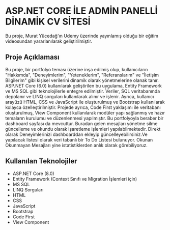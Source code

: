 # ASP.NET CORE İLE ADMİN PANELLİ DİNAMİK CV SİTESİ

Bu proje, Murat Yücedağ'ın Udemy üzerinde yayınlamış olduğu bir eğitim videosundan yararlanılarak geliştirilmiştir.

## Proje Açıklaması

Bu proje, bir portfolyo teması üzerine inşa edilmiş olup, kullanıcıların "Hakkımda", "Deneyimlerim", "Yeteneklerim", "Referanslarım" ve "İletişim Bilgilerim" gibi kişisel verilerini dinamik olarak yönetmelerine olanak tanır. ASP.NET Core (6.0) kullanılarak geliştirilen bu uygulama, Entity Framework ve MS SQL gibi teknolojilerle entegre edilmiştir. Veriler, SQL veritabanında depolanır ve LINQ sorguları kullanılarak alınır ve işlenir. Ayrıca, kullanıcı arayüzü HTML, CSS ve JavaScript ile oluşturulmuş ve Bootstrap kullanılarak kolayca özelleştirilmiştir. Projede ayrıca, Code First yaklaşımı ile veritabanı oluşturulmuş, View Component kullanılarak modüler yapı sağlanmış ve hazır temaların kurulumu ve düzenlenmesi yapılmıştır. Bu portfolyoyla beraber bir dashboard sayfası da mevcuttur. Buradan gelen mesajları yönetme silme güncelleme ve okundu olarak işaretleme işlemleri yapılabilmektedir. Direkt olarak Deneyimlerinizi dashboarddan ekleyip güncelleyebilirsiniz.Ve yapılacak listesi olarak veri tabanlı bir To Do Listesi bulunuyor. Okunan Okunmayan Mesajları yine istatistiklerden anlık olarak görebiliyoruz. 

## Kullanılan Teknolojiler

- ASP.NET Core (8.0)
- Entity Framework (Context Sınıfı ve Migration İşlemleri için)
- MS SQL
- LINQ Sorguları
- HTML
- CSS
- JavaScript
- Bootstrap
- Code First
- View Component
